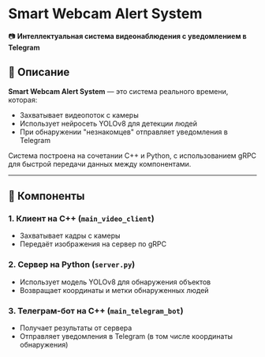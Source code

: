 # Smart Webcam Alert System

📷 **Интеллектуальная система видеонаблюдения с уведомлением в Telegram**

## 📌 Описание

**Smart Webcam Alert System** — это система реального времени, которая:
- Захватывает видеопоток с камеры
- Использует нейросеть YOLOv8 для детекции людей
- При обнаружении "незнакомцев" отправляет уведомления в Telegram

Система построена на сочетании C++ и Python, с использованием gRPC для быстрой передачи данных между компонентами.

---

## 🔧 Компоненты

### 1. **Клиент на C++ (`main_video_client`)**
- Захватывает кадры с камеры
- Передаёт изображения на сервер по gRPC

### 2. **Сервер на Python (`server.py`)**
- Использует модель YOLOv8 для обнаружения объектов
- Возвращает координаты и метки обнаруженных людей

### 3. **Телеграм-бот на C++ (`main_telegram_bot`)**
- Получает результаты от сервера
- Отправляет уведомления в Telegram (в том числе координаты обнаружения)






